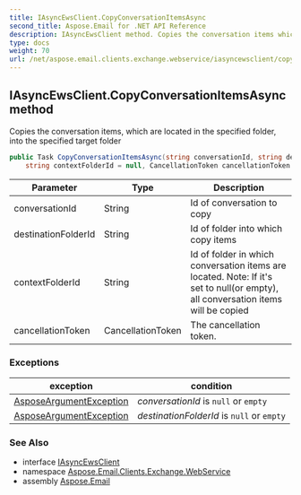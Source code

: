 ```yaml
---
title: IAsyncEwsClient.CopyConversationItemsAsync
second_title: Aspose.Email for .NET API Reference
description: IAsyncEwsClient method. Copies the conversation items which are located in the specified folder into the specified target folder
type: docs
weight: 70
url: /net/aspose.email.clients.exchange.webservice/iasyncewsclient/copyconversationitemsasync/
---
```

## IAsyncEwsClient.CopyConversationItemsAsync method

Copies the conversation items, which are located in the specified folder, into the specified target folder

```csharp
public Task CopyConversationItemsAsync(string conversationId, string destinationFolderId, 
    string contextFolderId = null, CancellationToken cancellationToken = default)
```

| Parameter | Type | Description |
| --- | --- | --- |
| conversationId | String | Id of conversation to copy |
| destinationFolderId | String | Id of folder into which copy items |
| contextFolderId | String | Id of folder in which conversation items are located. Note: If it's set to null(or empty), all conversation items will be copied |
| cancellationToken | CancellationToken | The cancellation token. |

### Exceptions

| exception | condition |
| --- | --- |
| [AsposeArgumentException](../../../aspose.email/asposeargumentexception/) | *conversationId* is `null` or `empty` |
| [AsposeArgumentException](../../../aspose.email/asposeargumentexception/) | *destinationFolderId* is `null` or `empty` |

### See Also

* interface [IAsyncEwsClient](../)
* namespace [Aspose.Email.Clients.Exchange.WebService](../../iasyncewsclient/)
* assembly [Aspose.Email](../../../)


